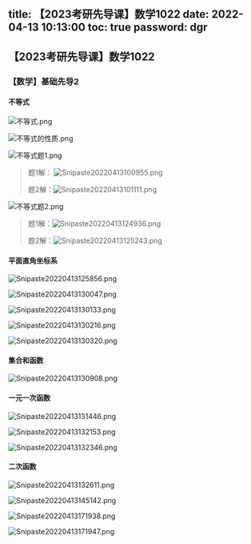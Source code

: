 title: 【2023考研先导课】数学1022
date: 2022-04-13 10:13:00
toc: true
password: dgr
---

<div class="markdown-body">

## 【2023考研先导课】数学1022

### 【数学】基础先导2

#### 不等式

![不等式.png](https://b3logfile.com/file/2022/04/Snipaste_2022-04-13_09-41-11-1c3f1549.png)

![不等式的性质.png](https://b3logfile.com/file/2022/04/Snipaste_2022-04-13_09-45-01-aaae775f.png)

![不等式题1.png](https://b3logfile.com/file/2022/04/Snipaste_2022-04-13_10-01-12-d82f997b.png)

> 题1解： ![Snipaste20220413100955.png](https://b3logfile.com/file/2022/04/Snipaste_2022-04-13_10-09-55-13d6e014.png)
> 
> 题2解：![Snipaste20220413101111.png](https://b3logfile.com/file/2022/04/Snipaste_2022-04-13_10-11-11-0b19b88d.png)

![不等式题2.png](https://b3logfile.com/file/2022/04/Snipaste_2022-04-13_10-05-35-e4082b13.png)

> 题1解：![Snipaste20220413124936.png](https://b3logfile.com/file/2022/04/Snipaste_2022-04-13_12-49-36-bca08f1f.png)
> 
> 题2解：![Snipaste20220413125243.png](https://b3logfile.com/file/2022/04/Snipaste_2022-04-13_12-52-43-f0e3a926.png)

#### 平面直角坐标系

![Snipaste20220413125856.png](https://b3logfile.com/file/2022/04/Snipaste_2022-04-13_12-58-56-c3526074.png)

![Snipaste20220413130047.png](https://b3logfile.com/file/2022/04/Snipaste_2022-04-13_13-00-47-44d7300d.png)

![Snipaste20220413130133.png](https://b3logfile.com/file/2022/04/Snipaste_2022-04-13_13-01-33-243e3e00.png)

![Snipaste20220413130216.png](https://b3logfile.com/file/2022/04/Snipaste_2022-04-13_13-02-16-835ca4d7.png)

![Snipaste20220413130320.png](https://b3logfile.com/file/2022/04/Snipaste_2022-04-13_13-03-20-dc437d6a.png)

#### 集合和函数

![Snipaste20220413130908.png](https://b3logfile.com/file/2022/04/Snipaste_2022-04-13_13-09-08-d76bea54.png)

#### 一元一次函数

![Snipaste20220413131446.png](https://b3logfile.com/file/2022/04/Snipaste_2022-04-13_13-14-46-2279d7ba.png)

![Snipaste20220413132153.png](https://b3logfile.com/file/2022/04/Snipaste_2022-04-13_13-21-53-6f9046ef.png)

![Snipaste20220413132346.png](https://b3logfile.com/file/2022/04/Snipaste_2022-04-13_13-23-46-b041b9ed.png)

#### 二次函数

![Snipaste20220413132611.png](https://b3logfile.com/file/2022/04/Snipaste_2022-04-13_13-26-11-15de4de0.png)

![Snipaste20220413145142.png](https://b3logfile.com/file/2022/04/Snipaste_2022-04-13_14-51-42-4e5778f3.png)

![Snipaste20220413171938.png](https://b3logfile.com/file/2022/04/Snipaste_2022-04-13_17-19-38-599ca429.png)

![Snipaste20220413171947.png](https://b3logfile.com/file/2022/04/Snipaste_2022-04-13_17-19-47-76ac9f5f.png) 
  
</div>
